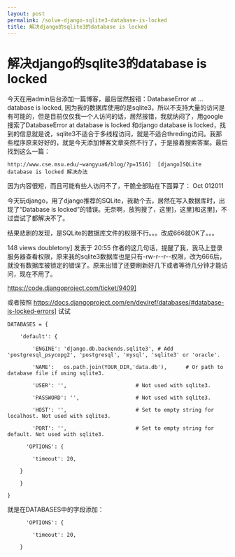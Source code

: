 ```yaml
---
layout: post
permalink: /solve-django-sqlite3-database-is-locked
title: 解决django的sqlite3的database is locked
---
```


# 解决django的sqlite3的database is locked #


今天在用admin后台添加一篇博客，最后居然报错：DatabaseError at  ... database is locked, 因为我的数据库使用的是sqlite3，所以不支持大量的访问是有可能的，但是目前仅仅我一个人访问的话，居然报错，我就纳闷了，用google搜索了DatabaseError at  database is locked 和django database is locked，找到的信息就是说，sqlite3不适合于多线程访问，就是不适合threding访问。我那些程序原来好好的，就是今天添加博客文章突然不行了，于是接着搜索答案。最后找到这么一篇：

    http://www.cse.msu.edu/~wangyua6/blog/?p=1516]  [django]SQLite database is locked 解决办法



因为内容很短，而且可能有些人访问不了，干脆全部贴在下面算了：
Oct 012011

今天玩django，用了django推荐的SQLite，我勒个去，居然在写入数据库时，出现了“Database is locked”的错误。无奈啊，放狗搜了，这里]，这里]和这里]，不过尝试了都解决不了。

结果悲剧的发现，是SQLite的数据库文件的权限不行。。。改成666就OK了。。。

148 views
doubletony] 发表于 20:55
作者的这几句话，提醒了我，我马上登录服务器查看权限，原来我的sqlite3数据库也是只有-rw-r--r--权限，改为666后，就没有数据库被锁定的错误了。原来出错了还要刷新好几下或者等待几分钟才能访问，现在不用了。

https://code.djangoproject.com/ticket/9409]

或者按照 https://docs.djangoproject.com/en/dev/ref/databases/#database-is-locked-errors] 试试

    DATABASES = {

        'default': {

            'ENGINE': 'django.db.backends.sqlite3', # Add 'postgresql_psycopg2', 'postgresql', 'mysql', 'sqlite3' or 'oracle'.

            'NAME':   os.path.join(YOUR_DIR,'data.db'),      # Or path to database file if using sqlite3.

            'USER': '',                      # Not used with sqlite3.

            'PASSWORD': '',                  # Not used with sqlite3.

            'HOST': '',                      # Set to empty string for localhost. Not used with sqlite3.

            'PORT': '',                      # Set to empty string for default. Not used with sqlite3.

          'OPTIONS': {

            'timeout': 20,

        }

        }

    }





就是在DATABASES中的字段添加：

          'OPTIONS': {

            'timeout': 20,

        }